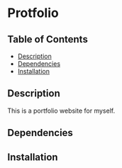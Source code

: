 # Protfolio

## Table of Contents

-   [Description](#description)
-   [Dependencies](#dependencies)
-   [Installation](#installation)

## Description

This is a portfolio website for myself.

## Dependencies

## Installation
